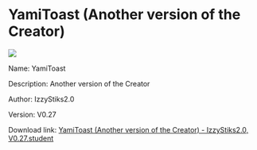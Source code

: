 # YamiToast (Another version of the Creator)

<img src = "https://raw.githubusercontent.com/Arbiter1223/Koukou-Gurashi-Custom-Students/master/Students/Files/YamiToast%20(Another%20version%20of%20the%20Creator).png">

Name: YamiToast

Description: Another version of the Creator

Author: IzzyStiks2.0

Version: V0.27

Download link: <a href="https://raw.githubusercontent.com/Arbiter1223/Koukou-Gurashi-Custom-Students/master/Students/Files/YamiToast%20(Another%20version%20of%20the%20Creator)%20-%20IzzyStiks2.0%2C%20V0.27.student">YamiToast (Another version of the Creator) - IzzyStiks2.0, V0.27.student</a>
